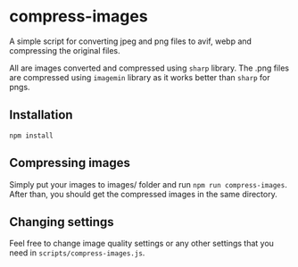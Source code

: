 # compress-images

A simple script for converting jpeg and png files to avif, webp and compressing the original files. 

All are images converted and compressed using `sharp` library. The .png files are compressed using `imagemin` library as it works better than `sharp` for pngs.

## Installation

`npm install`

## Compressing images

Simply put your images to images/ folder and run `npm run compress-images`. After than, you should get the compressed images in the same directory.

## Changing settings

Feel free to change image quality settings or any other settings that you need in `scripts/compress-images.js`.
